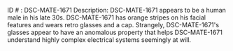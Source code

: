 ID # : DSC-MATE-1671
Description: DSC-MATE-1671 appears to be a human male in his late 30s. DSC-MATE-1671 has orange stripes on his facial features and wears retro glasses and a cap. Strangely, DSC-MATE-1671's glasses appear to have an anomalous property that helps DSC-MATE-1671 understand highly complex electrical systems seemingly at will.
